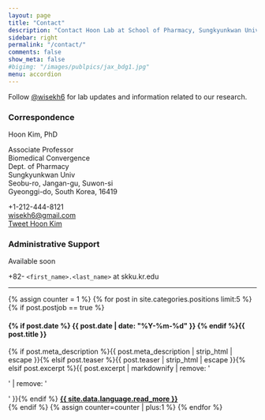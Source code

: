 ```yaml
---
layout: page
title: "Contact"
description: "Contact Hoon Lab at School of Pharmacy, Sungkyunkwan University, South Korea about available research opportunities, research collaboration, and/or correspondence related to published manuscripts. Includes mailing address, lab location, driving directions."
sidebar: right
permalink: "/contact/"
comments: false
show_meta: false
#bigimg: "/images/publpics/jax_bdg1.jpg"
menu: accordion
---
```


<i class="fa fa-twitter"></i> Follow <a href="https://twitter.com/wisekh6" title="Follow @wisekh6" alt="Follow @wisekh6">@wisekh6</a> for lab updates and information related to our research.

### Correspondence

Hoon Kim, PhD  

Associate Professor  
Biomedical Convergence    
Dept. of Pharmacy    
Sungkyunkwan Univ        
Seobu-ro, Jangan-gu, Suwon-si    
Gyeonggi-do, South Korea, 16419


<i class="fa fa-phone"></i> +1-212-444-8121  
<i class="fa fa-paper-plane"></i> <wisekh6@gmail.com>  
<i class="fa fa-twitter"></i> <a href="https://twitter.com/intent/tweet?via={{ site.owner.twitter }}&amp;hashtags=website" target="_blank" title="Tweet Hoon Kim">Tweet Hoon Kim</a>  

### Administrative Support

Available soon

<i class="fa fa-phone"></i> +82-
<i class="fa fa-paper-plane"></i> `<first_name>.<last_name>` at skku.kr.edu


<!-- Open Positions, if any, will populate here -->

<div class="row">
<div id="accordion col-sm-12"><hr class="small"></div>
<div id="accordion col-sm-12">
<div id="accordion">
  {% assign counter = 1 %}
  {% for post in site.categories.positions limit:5 %}
  {% if post.postjob == true %}
  <h4><i class="iconfont"></i> {% if post.date %}<time class="icon-calendar pr20" datetime="{{ post.date | date: "%Y-%m-%d" }}" itemprop="datePublished"> {{ post.date | date: "%Y-%m-%d" }}</time> {% endif %}{{ post.title }}</h4>
    <div>
      {% if post.meta_description %}{{ post.meta_description | strip_html | escape }}{% elsif post.teaser %}{{ post.teaser | strip_html | escape }}{% elsif post.excerpt %}{{ post.excerpt | markdownify | remove: '<p>' | remove: '</p>' }}{% endif %}
      <a href="{{ site.url }}{{ post.url }}" title="Read {{ post.title | escape_once }}"><strong>{{ site.data.language.read_more }}</strong></a>
    </div>
  {% endif %}
  {% assign counter=counter | plus:1 %}
  {% endfor %}
</div></div>
</div>

<script>
$(function() {
  $( "#accordion" ).accordion({
      heightStyle: "content"
  });
});
</script>

